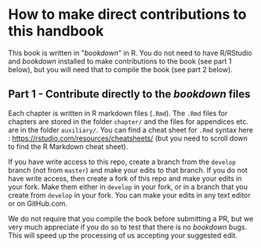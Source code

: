 # How to make direct contributions to this handbook

This book is written in "_bookdown_" in R.
You do not need to have R/RStudio and _bookdown_ installed
to make contributions to the book (see part 1 below),
but you will need that to compile the book (see part 2 below).

## Part 1 - Contribute directly to the _bookdown_ files

Each chapter is written in R markdown files (`.Rmd`).
The `.Rmd` files for chapters are stored in the folder `chapter/`
and the files for appendices etc. are in the folder `auxiliary/`.
You can find a cheat sheet for `.Rmd` syntax here
: https://rstudio.com/resources/cheatsheets/
(but you need to scroll down to find the R Markdown cheat sheet).

If you have write access to this repo,
create a branch from the `develop` branch (not from `master`)
and make your edits to that branch.
If you do not have write access,
then create a fork of this repo and make your edits in your fork.
Make them either in `develop` in your fork,
or in a branch that you create from `develop` in your fork.
You can make your edits in any text editor or on GitHub.com.

We do not require that you compile the book before submitting a PR,
but we very much appreciate if you do so
to test that there is no _bookdown_ bugs.
This will speed up the processing of us accepting your suggested edit.
